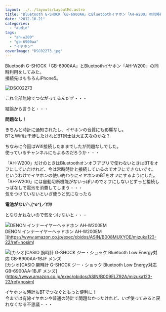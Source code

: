```yaml
---
layout: ../../layouts/LayoutMd.astro
title: "Bluetooth G-SHOCK「GB-6900AA」とBluetoothイヤホン「AH-W200」の同時利用をしてみた"
date: "2012-10-21"
categories: 
  - "audio"
tags: 
  - "ah-w200"
  - "gb-6900aa"
  - "イヤホン"
coverImage: "DSC02273.jpg"
---
```


Bluetooth G-SHOCK「GB-6900AA」とBluetoothイヤホン「AH-W200」の同時利用をしてみた。  
接続先はもちろんiPhone5。

![DSC02273](/archive/images/DSC02273_thumb.jpg "DSC02273")


これ全部無線でつながってるんだぜ・・・

結論から言うと・・・

**問題なし！**

きちんと時計に通知されたし、イヤホンの音質にも影響なし。  
BTとWifiは干渉したけれどBT同士は大丈夫なのかな？

ちなみに今回はWifi接続したままでしたが問題なしでした。  
使っているチャンネルにもよるのだろうか・・・

「AH-W200」だけのときはBluetoothオンオフアプリで使わないときはBTをオフにしていたけれど、今は常時時計と接続しているのでオフにできないです。  
というわけでイヤホンの使い終わりにイヤホンのBTをオフにするようにした。  
「AH-W200」には自動切断機能がないっぽいのでオフにしないとずっと接続しっぱなしで電池を消費してしまう・・・  
気をつけていないといざ使うと気になったら

**電池がない＼(^o^)／ｵﾜﾀ**

となりかねないので気をつけないと・・・

![DENON インナーイヤーヘッドホン AH-W200EM](/archive/images/413IQSbcFhL._SL160_.jpg)  
DENON インナーイヤーヘッドホン AH-W200EM  
](https://www.amazon.co.jp/exec/obidos/ASIN/B008MUXYOE/mizuka123-22/ref=nosim)

![[カシオ]CASIO 腕時計 G-SHOCK ジー・ショック Bluetooth Low Energy対応   GB-6900AA-1BJF メンズ](/archive/images/41z3vvsyxhL._SL160_.jpg)  
\[カシオ\]CASIO 腕時計 G-SHOCK ジー・ショック Bluetooth Low Energy対応 GB-6900AA-1BJF メンズ](https://www.amazon.co.jp/exec/obidos/ASIN/B009ELZ92A/mizuka123-22/ref=nosim)

イヤホンも時計もBTでつなぐともっと便利に！  
今までは有線イヤホンや普通の時計で問題なかったけれど、いざ使ってみると戻れなくなる不思議・・・
